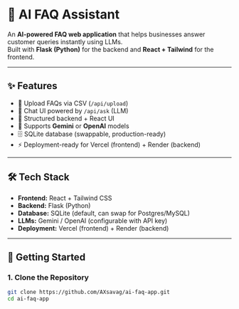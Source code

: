 # 🤖 AI FAQ Assistant

An **AI-powered FAQ web application** that helps businesses answer customer queries instantly using LLMs.  
Built with **Flask (Python)** for the backend and **React + Tailwind** for the frontend.

---

## ✨ Features
- 📂 Upload FAQs via CSV (`/api/upload`)
- 💬 Chat UI powered by `/api/ask` (LLM)
- 🧩 Structured backend + React UI
- 🔄 Supports **Gemini** or **OpenAI** models
- 🗄️ SQLite database (swappable, production-ready)
- ⚡ Deployment-ready for Vercel (frontend) + Render (backend)

---

## 🛠 Tech Stack
- **Frontend:** React + Tailwind CSS  
- **Backend:** Flask (Python)  
- **Database:** SQLite (default, can swap for Postgres/MySQL)  
- **LLMs:** Gemini / OpenAI (configurable with API key)  
- **Deployment:** Vercel (frontend) + Render (backend)  

---

## 🚀 Getting Started

### 1. Clone the Repository
```bash
git clone https://github.com/AXsavag/ai-faq-app.git
cd ai-faq-app